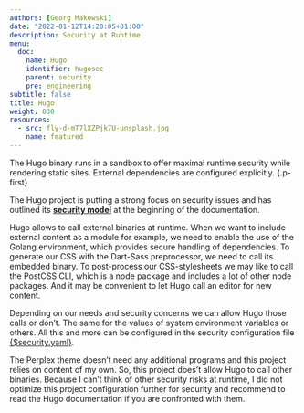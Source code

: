 ```yaml
---
authors: [Georg Makowski]
date: "2022-01-12T14:20:05+01:00"
description: Security at Runtime
menu:
  doc:
    name: Hugo
    identifier: hugosec
    parent: security
    pre: engineering
subtitle: false
title: Hugo
weight: 830
resources:
  - src: fly-d-mT7lXZPjk7U-unsplash.jpg
    name: featured
---
```


The Hugo binary runs in a sandbox to offer maximal runtime security while rendering static sites. External dependencies are configured explicitly.
{.p-first} <!--more-->

The Hugo project is putting a strong focus on security issues and has outlined its [**security model**][hugo] at the beginning of the documentation.

Hugo allows to call external binaries at runtime. When we want to include external content as a module for example, we need to enable the use of the Golang environment, which provides secure handling of dependencies. To generate our CSS with the Dart-Sass preprocessor, we need to call its embedded binary. To post-process our CSS-stylesheets we may like to call the PostCSS CLI, which is a node package and includes a lot of other node packages. And it may be convenient to let Hugo call an editor for new content.

Depending on our needs and security concerns we can allow Hugo those calls or don’t. The same for the values of system environment variables or others. All this and more can be configured in the security configuration file [{$security.yaml}][secyaml].

The Perplex theme doesn’t need any additional programs and this project relies on content of my own. So, this project does’t allow Hugo to call other binaries. Because I can’t think of other security risks at runtime, I did not optimize this project configuration further for security and recommend to read the Hugo documentation if you are confronted with them.

[hugo]: https://gohugo.io/about/security-model "Hugo’s Security Model"
[secyaml]: /doc/appendix/config/securityyaml
